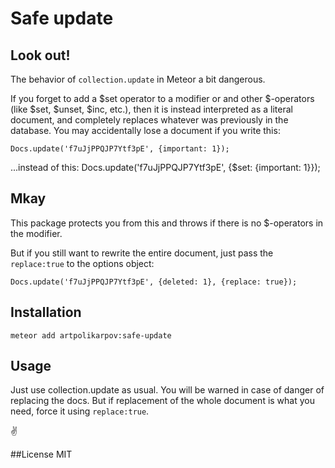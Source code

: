 # Safe update
## Look out!
The behavior of `collection.update` in Meteor a bit dangerous.

If you forget to add a $set operator to a modifier or and other $-operators (like $set, $unset, $inc, etc.), then it is instead interpreted as a literal document, and completely replaces whatever was previously in the database.
You may accidentally lose a document if you write this:
```
Docs.update('f7uJjPPQJP7Ytf3pE', {important: 1});
```

...instead of this:
Docs.update('f7uJjPPQJP7Ytf3pE', {$set: {important: 1}});


## Mkay
This package protects you from this and throws if there is no $-operators in the modifier.

But if you still want to rewrite the entire document, just pass the `replace:true` to the options object:
```
Docs.update('f7uJjPPQJP7Ytf3pE', {deleted: 1}, {replace: true});
```


## Installation
```
meteor add artpolikarpov:safe-update
```

## Usage
Just use collection.update as usual. You will be warned in case of danger of replacing the docs.
But if replacement of the whole document is what you need, force it using `replace:true`.

✌️

##License
MIT